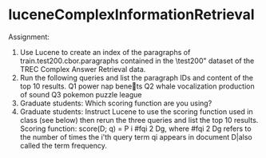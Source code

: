 # luceneComplexInformationRetrieval

Assignment:


1. Use Lucene to create an index of the paragraphs of train.test200.cbor.paragraphs contained
in the \test200" dataset of the TREC Complex Answer Retrieval data.
2. Run the following queries and list the paragraph IDs and content of the top 10 results.
Q1 power nap benets
Q2 whale vocalization production of sound
Q3 pokemon puzzle league
3. Graduate students: Which scoring function are you using?
4. Graduate students: Instruct Lucene to use the scoring function used in class (see below)
then rerun the three queries and list the top 10 results.
Scoring function: score(D; q) =
P
i #fqi 2 Dg,
where #fqi 2 Dg refers to the number of times the i'th query term qi appears in document
D|also called the term frequency.

